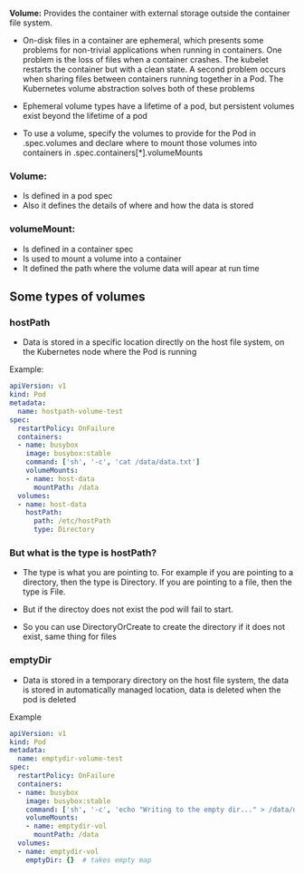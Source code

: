 **Volume:** Provides the container with external storage outside the container file system.

- On-disk files in a container are ephemeral, which presents some problems for non-trivial applications when running in containers. One problem is the loss of files when a container crashes. The kubelet restarts the container but with a clean state. A second problem occurs when sharing files between containers running together in a Pod. The Kubernetes volume abstraction solves both of these problems

- Ephemeral volume types have a lifetime of a pod, but persistent volumes exist beyond the lifetime of a pod

- To use a volume, specify the volumes to provide for the Pod in .spec.volumes and declare where to mount those volumes into containers in .spec.containers[*].volumeMounts

### Volume:

- Is defined in a pod spec
- Also it defines the details of where and how the data is stored

### volumeMount:

- Is defined in a container spec
- Is used to mount a volume into a container
- It defined the path where the volume data will apear at run time

## Some types of volumes

### hostPath

- Data is stored in a specific location directly on the host file system, on the Kubernetes node where the Pod is running

Example:
    
```yaml 
apiVersion: v1 
kind: Pod 
metadata: 
  name: hostpath-volume-test 
spec: 
  restartPolicy: OnFailure 
  containers: 
  - name: busybox 
    image: busybox:stable 
    command: ['sh', '-c', 'cat /data/data.txt'] 
    volumeMounts: 
    - name: host-data 
      mountPath: /data 
  volumes: 
  - name: host-data 
    hostPath: 
      path: /etc/hostPath 
      type: Directory
```

### But what is the type is hostPath?

- The type is what you are pointing to. For example if you are pointing to a directory, then the type is Directory. If you are pointing to a file, then the type is File.

- But if the directoy does not exist the pod will fail to start.

- So you can use DirectoryOrCreate to create the directory if it does not exist, same thing for files

### emptyDir

- Data is stored in a temporary directory on the host file system, the data is stored in automatically managed location, data is deleted when the pod is deleted

Example 

```yaml
apiVersion: v1 
kind: Pod 
metadata: 
  name: emptydir-volume-test 
spec: 
  restartPolicy: OnFailure 
  containers: 
  - name: busybox 
    image: busybox:stable 
    command: ['sh', '-c', 'echo "Writing to the empty dir..." > /data/data.txt; cat /data/data.txt'] 
    volumeMounts: 
    - name: emptydir-vol 
      mountPath: /data 
  volumes: 
  - name: emptydir-vol 
    emptyDir: {}  # takes empty map

```